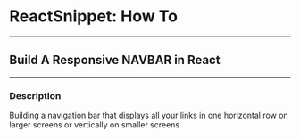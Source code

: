 # ReactSnippet: How To

---

## Build A Responsive NAVBAR in React

---

### Description
Building a navigation bar that displays all your links in one horizontal row on larger screens or vertically on smaller screens
